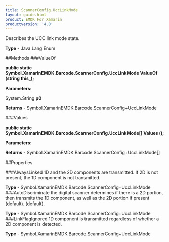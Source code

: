 ```yaml
---
title: ScannerConfig.UccLinkMode
layout: guide.html
product: EMDK For Xamarin 
productversion: '4.0' 
---
```

Describes the UCC link mode state.

**Type** - Java.Lang.Enum

##Methods
###ValueOf

**public static Symbol.XamarinEMDK.Barcode.ScannerConfig.UccLinkMode ValueOf (string this_);**


        

**Parameters:**

System.String **p0** 

**Returns** - Symbol.XamarinEMDK.Barcode.ScannerConfig+UccLinkMode

###Values

**public static Symbol.XamarinEMDK.Barcode.ScannerConfig.UccLinkMode[] Values ();**


        

**Parameters:**

**Returns** - Symbol.XamarinEMDK.Barcode.ScannerConfig+UccLinkMode[]

##Properties

###AlwaysLinked
1D and the 2D components are transmitted. If 2D is not present, the 1D component is not transmitted.

**Type** - Symbol.XamarinEMDK.Barcode.ScannerConfig+UccLinkMode
###AutoDiscriminate
the digital scanner determines if there is a 2D portion, then transmits the 1D component, as well as the 2D portion if present (default). (default).

**Type** - Symbol.XamarinEMDK.Barcode.ScannerConfig+UccLinkMode
###LinkFlagIgnored
1D component is transmitted regardless of whether a 2D component is detected.

**Type** - Symbol.XamarinEMDK.Barcode.ScannerConfig+UccLinkMode
